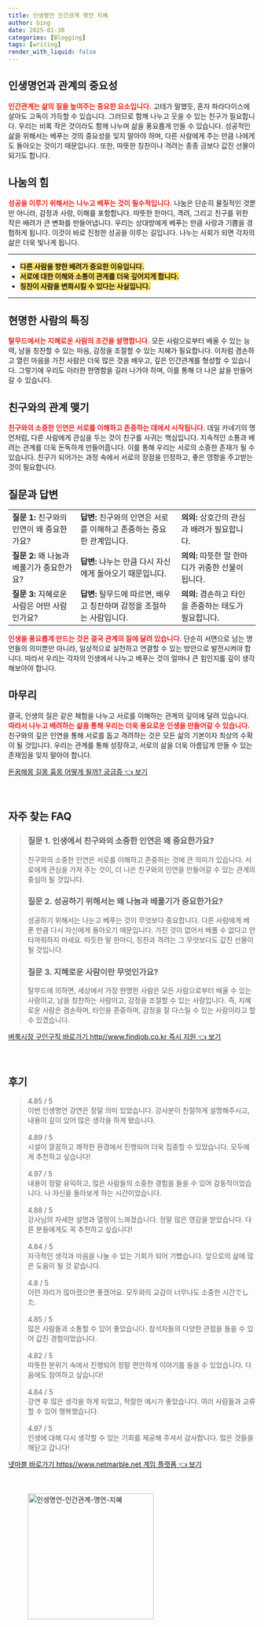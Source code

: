 ```yaml
---
title: 인생명언 인간관계 명언 지혜
author: bing
date: 2025-01-30
categories: [Blogging]
tags: [writing]
render_with_liquid: false
---
```



<h2 id='인생명언과 관계의 중요성'>인생명언과 관계의 중요성</h2>

<p><b><span style="color: #ee2323;">인간관계는 삶의 질을 높여주는 중요한 요소입니다.</span></b> 고테가 말했듯, 혼자 파라다이스에 살아도 고독이 가득할 수 있습니다. 그러므로 함께 나누고 웃을 수 있는 친구가 필요합니다. 우리는 비록 작은 것이라도 함께 나누며 삶을 풍요롭게 만들 수 있습니다. 성공적인 삶을 위해서는 베푸는 것의 중요성을 잊지 말아야 하며, 다른 사람에게 주는 만큼 나에게도 돌아오는 것이기 때문입니다. 또한, 따뜻한 칭찬이나 격려는 종종 금보다 값진 선물이 되기도 합니다.</p>

<h2 id='나눔의 힘'>나눔의 힘</h2>

<p><b><span style="color: #ee2323;">성공을 이루기 위해서는 나누고 베푸는 것이 필수적입니다.</span></b> 나눔은 단순히 물질적인 것뿐만 아니라, 감정과 사랑, 이해를 포함합니다. 따뜻한 한마디, 격려, 그리고 친구를 위한 작은 배려가 큰 변화를 만들어냅니다. 우리는 상대방에게 베푸는 만큼 사랑과 기쁨을 경험하게 됩니다. 이것이 바로 진정한 성공을 이루는 길입니다. 나누는 사회가 되면 각자의 삶은 더욱 빛나게 됩니다.</p>

<hr />

<ul>
    <li><b><span style="background-color: #ffe066;">다른 사람을 향한 배려가 중요한 이유입니다.</span></b></li>
    <li><b><span style="background-color: #ffe066;">서로에 대한 이해와 소통이 관계를 더욱 깊어지게 합니다.</span></b></li>
    <li><b><span style="background-color: #ffe066;">칭찬이 사람을 변화시킬 수 있다는 사실입니다.</span></b></li>
</ul>

<hr />

<h2 id='현명한 사람의 특징'>현명한 사람의 특징</h2>

<p><b><span style="color: #ee2323;">탈무드에서는 지혜로운 사람의 조건을 설명합니다.</span></b> 모든 사람으로부터 배울 수 있는 능력, 남을 칭찬할 수 있는 마음, 감정을 조절할 수 있는 지혜가 필요합니다. 이처럼 겸손하고 열린 마음을 가진 사람은 더욱 많은 것을 배우고, 깊은 인간관계를 형성할 수 있습니다. 그렇기에 우리도 이러한 현명함을 길러 나가야 하며, 이를 통해 더 나은 삶을 만들어 갈 수 있습니다.</p>

<h2 id='친구와의 관계 맺기'>친구와의 관계 맺기</h2>

<p><b><span style="color: #ee2323;">친구와의 소중한 인연은 서로를 이해하고 존중하는 데에서 시작됩니다.</span></b> 데일 카네기의 명언처럼, 다른 사람에게 관심을 두는 것이 친구를 사귀는 핵심입니다. 지속적인 소통과 배려는 관계를 더욱 돈독하게 만들어줍니다. 이를 통해 우리는 서로의 소중한 존재가 될 수 있습니다. 친구가 되어가는 과정 속에서 서로의 장점을 인정하고, 좋은 영향을 주고받는 것이 필요합니다.</p>

<h2 id='질문과 답변'>질문과 답변</h2>

<table>
    <tr>
        <td><b>질문 1:</b> 친구와의 인연이 왜 중요한가요?</td>
        <td><b>답변:</b> 친구와의 인연은 서로를 이해하고 존중하는 중요한 관계입니다.</td>
        <td><b>의의:</b> 상호간의 관심과 배려가 필요합니다.</td>
    </tr>
    <tr>
        <td><b>질문 2:</b> 왜 나눔과 베풀기가 중요한가요?</td>
        <td><b>답변:</b> 나누는 만큼 다시 자신에게 돌아오기 때문입니다.</td>
        <td><b>의의:</b> 따뜻한 말 한마디가 귀중한 선물이 됩니다.</td>
    </tr>
    <tr>
        <td><b>질문 3:</b> 지혜로운 사람은 어떤 사람인가요?</td>
        <td><b>답변:</b> 탈무드에 따르면, 배우고 칭찬하며 감정을 조절하는 사람입니다.</td>
        <td><b>의의:</b> 겸손하고 타인을 존중하는 태도가 필요합니다.</td>
    </tr>
</table>

<p><b><span style="color: #ee2323;">인생을 풍요롭게 만드는 것은 결국 관계의 질에 달려 있습니다.</span></b> 단순히 서면으로 남는 명언들의 의미뿐만 아니라, 일상적으로 실천하고 연결할 수 있는 방안으로 발전시켜야 합니다. 따라서 우리는 각자의 인생에서 나누고 베푸는 것이 얼마나 큰 힘인지를 깊이 생각해보아야 합니다.</p>

<h2 id='마무리'>마무리</h2>

<p>결국, 인생의 질은 같은 체험을 나누고 서로를 이해하는 관계의 깊이에 달려 있습니다. <b><span style="color: #ee2323;">따라서 나누고 배려하는 삶을 통해 우리는 더욱 풍요로운 인생을 만들어갈 수 있습니다.</span></b> 친구와의 깊은 인연을 통해 서로를 돕고 격려하는 것은 모든 삶의 기본이자 최상의 수확이 될 것입니다. 우리는 관계를 통해 성장하고, 서로의 삶을 더욱 아름답게 만들 수 있는 존재임을 잊지 말아야 합니다.</p>


<p><a class="click-button" title="돈꿈해몽 길몽 흉몽 어떻게 될까? 궁금증" href="https://blackassets.github.io/posts/%EB%8F%88%EA%BF%88%ED%95%B4%EB%AA%BD-%EA%B8%B8%EB%AA%BD-%ED%9D%89%EB%AA%BD-%EC%96%B4%EB%96%BB%EA%B2%8C-%EB%90%A0%EA%B9%8C-%EA%B6%81%EA%B8%88%EC%A6%9D/" rel="dofollow">돈꿈해몽 길몽 흉몽 어떻게 될까? 궁금증 👈 보기</a></p><br>
<h2 id='자주_찾는_FAQ'>자주 찾는 FAQ</h2>
<div itemscope="" itemtype="https://schema.org/FAQPage"> 
<blockquote> 
<div itemscope="" itemprop="mainEntity" itemtype="https://schema.org/Question"> 
<h3 itemprop="name">질문 1. 인생에서 친구와의 소중한 인연은 왜 중요한가요?</h3> 
<div itemscope="" itemprop="acceptedAnswer" itemtype="https://schema.org/Answer"> 
<span itemprop="text"> 
<p>친구와의 소중한 인연은 서로를 이해하고 존중하는 것에 큰 의미가 있습니다. 서로에게 관심을 가져 주는 것이, 더 나은 친구와의 인연을 만들어갈 수 있는 관계의 중심이 될 것입니다.</p> 
</span> 
</div> 
</div> 

<div itemscope="" itemprop="mainEntity" itemtype="https://schema.org/Question"> 
<h3 itemprop="name">질문 2. 성공하기 위해서는 왜 나눔과 베풀기가 중요한가요?</h3> 
<div itemscope="" itemprop="acceptedAnswer" itemtype="https://schema.org/Answer"> 
<span itemprop="text"> 
<p>성공하기 위해서는 나눈고 베푸는 것이 무엇보다 중요합니다. 다른 사람에게 베푼 만큼 다시 자신에게 돌아오기 때문입니다. 가진 것이 없어서 베풀 수 없다고 안타까워하지 마세요. 따듯한 말 한마디, 칭찬과 격려는 그 무엇보다도 값진 선물이 될 것입니다.</p> 
</span> 
</div> 
</div> 

<div itemscope="" itemprop="mainEntity" itemtype="https://schema.org/Question"> 
<h3 itemprop="name">질문 3. 지혜로운 사람이란 무엇인가요?</h3> 
<div itemscope="" itemprop="acceptedAnswer" itemtype="https://schema.org/Answer"> 
<span itemprop="text"> 
<p>탈무드에 의하면, 세상에서 가장 현명한 사람은 모든 사람으로부터 배울 수 있는 사람이고, 남을 칭찬하는 사람이고, 감정을 조절할 수 있는 사람입니다. 즉, 지혜로운 사람은 겸손하며, 타인을 존중하며, 감정을 잘 다스릴 수 있는 사람이라고 할 수 있겠습니다.</p> 
</span> 
</div> 
</div> 

</blockquote> 
</div>
<p><a class="click-button" title="벼룩시장 구인구직 바로가기 http//www.findjob.co.kr 즉시 지원" href="https://blackassets.github.io/posts/%EB%B2%BC%EB%A3%A9%EC%8B%9C%EC%9E%A5-%EA%B5%AC%EC%9D%B8%EA%B5%AC%EC%A7%81-%EB%B0%94%EB%A1%9C%EA%B0%80%EA%B8%B0-httpwww.findjob.co.kr-%EC%A6%89%EC%8B%9C-%EC%A7%80%EC%9B%90/" rel="dofollow">벼룩시장 구인구직 바로가기 http//www.findjob.co.kr 즉시 지원 👈 보기</a></p><br>
<h2 id='후기'>후기</h2>
<div itemscope itemtype="https://schema.org/Product">
  <blockquote>
  <div itemprop="review" itemscope itemtype="https://schema.org/Review">
      <div itemprop="reviewRating" itemscope itemtype="https://schema.org/Rating"> <span itemprop="ratingValue">4.85</span> / <span itemprop="bestRating">5</span> </div>
      <span itemprop="reviewBody">이번 인생명언 강연은 정말 의미 있었습니다. 강사분이 친절하게 설명해주시고, 내용이 깊이 있어 많은 생각을 하게 됐습니다.</span>
  </div>
  <br>
  <div itemprop="review" itemscope itemtype="https://schema.org/Review">
      <div itemprop="reviewRating" itemscope itemtype="https://schema.org/Rating"> <span itemprop="ratingValue">4.89</span> / <span itemprop="bestRating">5</span> </div>
      <span itemprop="reviewBody">시설이 깔끔하고 쾌적한 환경에서 진행되어 더욱 집중할 수 있었습니다. 모두에게 추천하고 싶습니다!</span>
  </div>
  <br>
  <div itemprop="review" itemscope itemtype="https://schema.org/Review">
      <div itemprop="reviewRating" itemscope itemtype="https://schema.org/Rating"> <span itemprop="ratingValue">4.97</span> / <span itemprop="bestRating">5</span> </div>
      <span itemprop="reviewBody">내용이 정말 유익하고, 많은 사람들의 소중한 경험을 들을 수 있어 감동적이었습니다. 나 자신을 돌아보게 하는 시간이었습니다.</span>
  </div>
  <br>
  <div itemprop="review" itemscope itemtype="https://schema.org/Review">
      <div itemprop="reviewRating" itemscope itemtype="https://schema.org/Rating"> <span itemprop="ratingValue">4.88</span> / <span itemprop="bestRating">5</span> </div>
      <span itemprop="reviewBody">강사님의 자세한 설명과 열정이 느껴졌습니다. 정말 많은 영감을 받았습니다. 다른 분들에게도 꼭 추천하고 싶습니다!</span>
  </div>
  <br>
  <div itemprop="review" itemscope itemtype="https://schema.org/Review">
      <div itemprop="reviewRating" itemscope itemtype="https://schema.org/Rating"> <span itemprop="ratingValue">4.84</span> / <span itemprop="bestRating">5</span> </div>
      <span itemprop="reviewBody">자극적인 생각과 마음을 나눌 수 있는 기회가 되어 기뻤습니다. 앞으로의 삶에 많은 도움이 될 것 같습니다.</span>
  </div>
  <br>
  <div itemprop="review" itemscope itemtype="https://schema.org/Review">
      <div itemprop="reviewRating" itemscope itemtype="https://schema.org/Rating"> <span itemprop="ratingValue">4.8</span> / <span itemprop="bestRating">5</span> </div>
      <span itemprop="reviewBody">이런 자리가 많아졌으면 좋겠어요. 모두와의 교감이 너무나도 소중한 시간でした.</span>
  </div>
  <br>
  <div itemprop="review" itemscope itemtype="https://schema.org/Review">
      <div itemprop="reviewRating" itemscope itemtype="https://schema.org/Rating"> <span itemprop="ratingValue">4.85</span> / <span itemprop="bestRating">5</span> </div>
      <span itemprop="reviewBody">많은 사람들과 소통할 수 있어 좋았습니다. 참석자들의 다양한 관점을 들을 수 있어 값진 경험이었습니다.</span>
  </div>
  <br>
  <div itemprop="review" itemscope itemtype="https://schema.org/Review">
      <div itemprop="reviewRating" itemscope itemtype="https://schema.org/Rating"> <span itemprop="ratingValue">4.82</span> / <span itemprop="bestRating">5</span> </div>
      <span itemprop="reviewBody">따뜻한 분위기 속에서 진행되어 정말 편안하게 이야기를 들을 수 있었습니다. 다음에도 참여하고 싶습니다!</span>
  </div>
  <br>
  <div itemprop="review" itemscope itemtype="https://schema.org/Review">
      <div itemprop="reviewRating" itemscope itemtype="https://schema.org/Rating"> <span itemprop="ratingValue">4.84</span> / <span itemprop="bestRating">5</span> </div>
      <span itemprop="reviewBody">강연 후 많은 생각을 하게 되었고, 적절한 예시가 좋았습니다. 여러 사람들과 교류할 수 있어 행복했습니다.</span>
  </div>
  <br>
  <div itemprop="review" itemscope itemtype="https://schema.org/Review">
      <div itemprop="reviewRating" itemscope itemtype="https://schema.org/Rating"> <span itemprop="ratingValue">4.97</span> / <span itemprop="bestRating">5</span> </div>
      <span itemprop="reviewBody">인생에 대해 다시 생각할 수 있는 기회를 제공해 주셔서 감사합니다. 많은 것들을 깨닫고 갑니다!</span>
  </div>
  </blockquote>
</div>
<p><a class="click-button" title="넷마블 바로가기 https//www.netmarble.net 게임 플랫폼" href="https://blackassets.github.io/posts/%EB%84%B7%EB%A7%88%EB%B8%94-%EB%B0%94%EB%A1%9C%EA%B0%80%EA%B8%B0-httpswww.netmarble.net-%EA%B2%8C%EC%9E%84-%ED%94%8C%EB%9E%AB%ED%8F%BC/" rel="dofollow">넷마블 바로가기 https//www.netmarble.net 게임 플랫폼 👈 보기</a></p><br>
<figure class="image"><img src="https://blackassets.github.io/assets/img/thumbnail/인생명언-인간관계-명언-지혜.webp" alt="인생명언-인간관계-명언-지혜" width="256" height="256"></figure>
